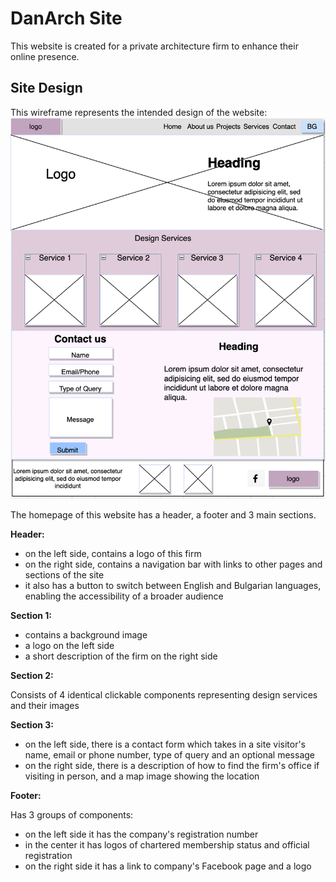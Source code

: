 # DanArch Site
This website is created for a private architecture firm to enhance their online presence.

## Site Design
This wireframe represents the intended design of the website:
![wireframe](./wireframe.png)


The homepage of this website has a header, a footer and 3 main sections.

**Header:**

* on the left side, contains a logo of this firm
* on the right side, contains a navigation bar with links to other pages and sections of the site
* it also has a button to switch between English and Bulgarian languages, enabling the accessibility of a broader audience 

**Section 1:**

* contains a background image
* a logo on the left side
* a short description of the firm on the right side

**Section 2:**

Consists of 4 identical clickable components representing design services and their images

**Section 3:**

* on the left side, there is a contact form which takes in a site visitor's name, email or phone number, type of query and an optional message
* on the right side, there is a description of how to find the firm's office if visiting in person, and a map image showing the location

**Footer:**

Has 3 groups of components: 

* on the left side it has the company's registration number
* in the center it has logos of chartered membership status and official registration
* on the right side it has a link to company's Facebook page and a logo